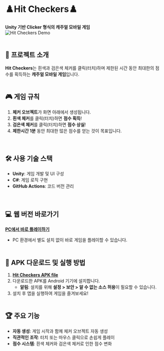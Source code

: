 # ♟️Hit Checkers♟️  
**Unity 기반 Clicker 형식의 캐주얼 모바일 게임**  
![Hit Checkers Demo](https://github.com/user-attachments/assets/dd97efe4-a5a8-43e0-b50a-a62af5ef8e9f)
<br></br>
## 📌 프로젝트 소개  
**Hit Checkers**는 흰색과 검은색 체커를 클릭(터치)하며 제한된 시간 동안 최대한의 점수를 획득하는 **캐주얼 모바일 게임**입니다.
<br></br>
## 🎮 게임 규칙  
1. **체커 오브젝트**가 화면 아래에서 생성됩니다.  
2. **흰색 체커**를 클릭(터치)하면 **점수 획득**!  
3. **검은색 체커**를 클릭(터치)하면 **점수 상실**!  
4. **제한시간 1분** 동안 최대한 많은 점수를 얻는 것이 목표입니다.  
<br></br>
## 🛠️ 사용 기술 스택  
- **Unity**: 게임 개발 및 UI 구성  
- **C#**: 게임 로직 구현  
- **GitHub Actions**: 코드 버전 관리  
<br></br>
## 💻 웹 버전 바로가기  
[**PC에서 바로 플레이하기**](https://play.unity.com/mg/other/unitywebgl-45)  

- PC 환경에서 별도 설치 없이 바로 게임을 플레이할 수 있습니다.
<br></br>
## 📲 APK 다운로드 및 실행 방법  
1. [**Hit Checkers APK file**](https://github.com/SeokJinB/MoblieClicker/blob/main/HitCheckers.apk)
2. 다운로드한 APK를 Android 기기에 설치합니다.  
   - **알림**: 설치를 위해 **설정 > 보안 > 알 수 없는 소스 허용**이 필요할 수 있습니다.
3. 설치 후 앱을 실행하여 게임을 즐겨보세요!
<br></br>
## 🏆 주요 기능  
- **자동 생성**: 게임 시작과 함께 체커 오브젝트 자동 생성  
- **직관적인 조작**: 터치 또는 마우스 클릭으로 손쉽게 플레이
- **점수 시스템**: 흰색 체커와 검은색 체커로 인한 점수 변화  


